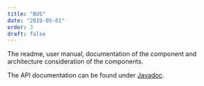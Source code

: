 ```yaml
---
title: "BUS"
date: "2019-05-01"
order: 3
draft: false
---
```


The readme, user manual, documentation of the component and architecture consideration of the components.

The API documentation can be found under [Javadoc](/bus/api-bus/index.html).  


